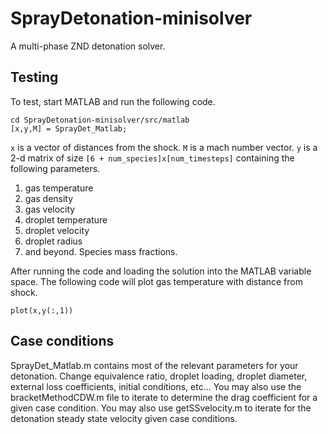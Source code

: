 # SprayDetonation-minisolver
A multi-phase ZND detonation solver. 

## Testing
To test, start MATLAB and run the following code.
```
cd SprayDetonation-minisolver/src/matlab
[x,y,M] = SprayDet_Matlab;
```

`x` is a vector of distances from the shock. `M` is a mach number vector. `y` is a 2-d matrix of size `[6 + num_species]x[num_timesteps]` containing the following parameters.

1. gas temperature
2. gas density
3. gas velocity
4. droplet temperature
5. droplet velocity
6. droplet radius
7. and beyond. Species mass fractions.

After running the code and loading the solution into the MATLAB variable space. The following code will plot gas temperature with distance from shock.

```
plot(x,y(:,1))
```

## Case conditions
SprayDet_Matlab.m contains most of the relevant parameters for your detonation. Change equivalence ratio, droplet loading, droplet diameter, external loss coefficients, initial conditions, etc... You may also use the bracketMethodCDW.m file to iterate to determine the drag coefficient for a given case condition. You may also use getSSvelocity.m to iterate for the detonation steady state velocity given case conditions.
